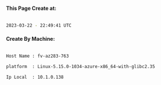 
   
#### This Page Create at:

```bash

2023-03-22 - 22:49:41 UTC

```

#### Create By Machine:

```bash

Host Name : fv-az283-763

platform  : Linux-5.15.0-1034-azure-x86_64-with-glibc2.35

Ip Local  : 10.1.0.138

```

